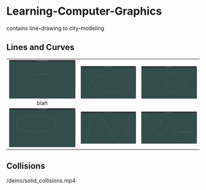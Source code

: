 # Learning-Computer-Graphics
 contains line-drawing to city-modeling




## Lines and Curves
| | | |
|:-------------------------:|:-------------------------:|:-------------------------:|
|<img width="1604" alt="screen shot 2017-08-07 at 12 18 15 pm" src="/demo/1 (1).png">  blah |  <img width="1604" alt="screen shot 2017-08-07 at 12 18 15 pm" src="/demo/1 (2).png">|<img width="1604" alt="screen shot 2017-08-07 at 12 18 15 pm" src="/demo/1 (3).png">|
|<img width="1604" alt="screen shot 2017-08-07 at 12 18 15 pm" src="/demo/1 (4).png">  |  <img width="1604" alt="screen shot 2017-08-07 at 12 18 15 pm" src="/demo/1 (5).png">|<img width="1604" alt="screen shot 2017-08-07 at 12 18 15 pm" src="/demo/1 (6).png">|


## Collisions
/demo/solid_collisions.mp4